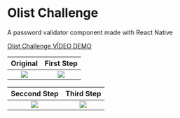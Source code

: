 # Olist Challenge
A password validator component made with React Native

[Olist Challenge VÍDEO DEMO](https://photos.google.com/u/1/photo/AF1QipOskJ8aL2x-xKyCRXHWLhReiqoLv_aQuhS3iaqf "Olist Challenge VÍDEO DEMO")

Original               |  First Step
:-------------------------:|:-------------------------:
![](https://lh3.googleusercontent.com/2loTnCVdYBYgLjDW7ZTSU3yVZcmWVGxHRG_fCe0hTTAO7GIetGcVb9_04NNDxCzleT13UGMB3kfxsoNCMF-TthKdOKV80UFvoRsoglY0wT9a1JhnMkMTFxVSccGoJN9z_0kWEEPrqRbDhpEntwbl7CKTg77z6PpkXhkoHtK_qgjeMpyfueQEAkeXtNCZ4THSzXhYUpEPifzd18NK9sP2a4Po22IGueI6FLPpmq9JBR4WPiALXMl_qatpjni-ZLqgel6_xBLAZFJrmhSHjo9abhKYgJb3_jLtPnVim84VM8mzMn7XIfj4YHjyLs-_P9WwAFnYo3UVfzI81uOxC6Hakaa1EsridBnlt_6rWwh6EPj2WPUj7sJUGQ7t_GbeSuyZQOpSKOGe1BWrN_EsJ8jAeXrerMYm9bUk_NwKy0HQL2xG-tpPc1eIKzxq3YA1emv8obh1Gs9sqVfolQat1gnstc3V3Xm0lD-0HirEydl5O31PzmcsSO6uj298WOX0-m5j70b9PpUAkz2WFFsFwL9AaL52X4B9pVqsOvFPAnO0vGQKTLcP574WHo0Qi83ohVTWv5XUU_Ldnoy5Lw3CsTYyycrsbk9ywknqqc-T2xYm=w750-h1334-no) |  ![](https://lh3.googleusercontent.com/FHhpytcF0ElCTC7OnJZ-dujKQ0gHrlMxQ4LsPQ98AYS10xTGKXfMF6qjJtvVsi_N5eDu2qF7I5hbsjm_9WylbP7qx2CPzr9c0ND6LkSPWGZdWo_8SIqexEopEmxlMuomEFFjdbtAca4I0F26Vuypf33lyTL5jxRpeAksM21xRDJP4UvCM-ADyUw_CSehA7vo9rp4DB7EA0tTiWB9ek25lzwkENoCduUF2oIFWd0EyNK6IHzOLIJ0UOWqoEPe0BVJ8UBfT6iP9RA7S7z8m50xzrdbcI8sptKLwZZHkrodEgsYgbSFVU2pzXGXrJBCaLmnXpXtF9fQ3GY3UduvPC7yTAS0AJ8XJYOyUYa6k6DMGkrhDsJDR3ntqtRACJGC0OmvUCe76Ayk66vputB5CGNiVpysrq6CyWw6l8JZB4tLb0B0bbzYpXbXy9Oh6fBKv3D7azMVBd06Q0NRMFnJeUs1WPjxX2pterRbcQlaXI-YmL427v5Qid-cenT_JxSmfoANXZs_8UEGqtcaMb5uOV1iLfD_6SsVaab-Lh3L_r2DSo97loHi_X9JD0tAzD6-e5W4B4Qn6558y_uTyfxWX7Mj0nI5VLsxWW8ua_d7Mx__=w750-h1334-no)

Seccond Step               |  Third Step
:-------------------------:|:-------------------------:
![](https://lh3.googleusercontent.com/vs3rylxWsaxUnZMhpk5GJ1PNQW8TOJ7cYVwPd4xTh1ZA293Dh2_dfNTFzvKPKOMYyel9X9oMNcGMdli2WCGGCkcCW9yte4ZZ_fLQ4b7yQcJolUNZk9_TF1anl1apMScmtZZ_Zdwutd9QBPwt2I5dmeGNDzXKi5RdSqG9UHs0RBweSddyraHSabXi29LRqvwUiu3YJmSk-k-mCRAAE1nUYLIFJp921tLEXqUPzv5wEndMAAhegha4nG6pamYBd622i-YzVCHazJwSHehc058SQaao93KsSpzwciKX49k3yP262miYqRAaz5w1dkF9NucVRw1QJ3OtgPPxTgiTnh71maV9qKicoGxetLODIZacoVGMjv_vcPgMaGYA_yIF23hVxHX7UHT1NbiSLg0ORogZqFn3qSN0iPsUDz9AGALhplMk6YHEeJcu3xT_mNv84ceSKW499rpZe0CHvLoFQYR_YumQmB9gdTbA5IWT1fIJYauBZAeFP7Wo5Vma3GW-3ARLNTn5Ayd4FC2wX3GKO3K2qjC9vpUBFs19ohZ9vWD2u1ozZx33b0kySkL4Jt_LWWQx7L-4UQ8XhF4QIcyVK3_X44bVF6gecMnKiJdH6wsE=w750-h1334-no) |  ![](https://lh3.googleusercontent.com/fK6ZgMKVVAfXKh8kHWNgqr-kdodcJRbQFd_Y6U8IIwIYqjkj6__j5ua3ZRZTyU3DhWFQpIbKas_9sqGguEKKqUaJ8KJDj0SPNQh3IyQhO3fMQUAypQgbEPTshM1yjmfGxi4UeLBBKzBt1uq3-LWLX6vhxFZAqrUK18GyugDbFyuUtf6VA8ro1o-G_SdQF5IfcwpZ4VdSEE0GKQ5akDFLAAE8Dm5PnKB8V2owFbr2TNND1hknq1GokijpqLDDmi5IUJwmPkIGgfM0mjCIxVXNCyqdd-ZLG9orlLReD1dLH3lw1CCZtWKQikTzewCBO63hFNAbhq8iB155jDVpvzyN3vPNWtcs8unsDE_rB9g-VqaYDVGOGWuPWAQl5QhYUtGCMsKyOt_6ifGmOihYplUm2pTHrvG_C8UUArpvmj40135Qx5l8RwvljDSPX6bltLok-8ATFTQSw8nYdlZbCnpc3MQ_bPUKa7ItC-OhjS6mIBVFRji398xsCq6DFGak6Y1_hny4meKm0PtLT5F9fqsW2JCfUwv89K0FhzSKCRk__6mWJSnYb6oEWLGBRkum83UfZlwtp-DHOTy72V5GA8wRvXprp6b0PFi8Ohf2ZRns=w750-h1334-no)
